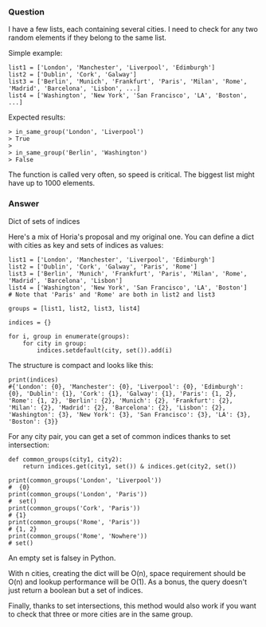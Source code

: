 ### Question

I have a few lists, each containing several cities. I need to check for any two random elements if they belong to the same list.

Simple example:

```
list1 = ['London', 'Manchester', 'Liverpool', 'Edimburgh']
list2 = ['Dublin', 'Cork', 'Galway']
list3 = ['Berlin', 'Munich', 'Frankfurt', 'Paris', 'Milan', 'Rome', 'Madrid', 'Barcelona', 'Lisbon', ...]
list4 = ['Washington', 'New York', 'San Francisco', 'LA', 'Boston', ...]
```

Expected results:

```
> in_same_group('London', 'Liverpool')
> True
>
> in_same_group('Berlin', 'Washington')
> False
```

The function is called very often, so speed is critical. The biggest list might have up to 1000 elements.

### Answer

Dict of sets of indices

Here's a mix of Horia's proposal and my original one. You can define a dict with cities as key and sets of indices as values:

```
list1 = ['London', 'Manchester', 'Liverpool', 'Edimburgh']
list2 = ['Dublin', 'Cork', 'Galway', 'Paris', 'Rome']
list3 = ['Berlin', 'Munich', 'Frankfurt', 'Paris', 'Milan', 'Rome', 'Madrid', 'Barcelona', 'Lisbon'] 
list4 = ['Washington', 'New York', 'San Francisco', 'LA', 'Boston']
# Note that 'Paris' and 'Rome' are both in list2 and list3

groups = [list1, list2, list3, list4]

indices = {}

for i, group in enumerate(groups):
    for city in group:
        indices.setdefault(city, set()).add(i)
```

The structure is compact and looks like this:

```
print(indices)
#{'London': {0}, 'Manchester': {0}, 'Liverpool': {0}, 'Edimburgh': {0}, 'Dublin': {1}, 'Cork': {1}, 'Galway': {1}, 'Paris': {1, 2}, 'Rome': {1, 2}, 'Berlin': {2}, 'Munich': {2}, 'Frankfurt': {2}, 'Milan': {2}, 'Madrid': {2}, 'Barcelona': {2}, 'Lisbon': {2}, 'Washington': {3}, 'New York': {3}, 'San Francisco': {3}, 'LA': {3}, 'Boston': {3}}
```

For any city pair, you can get a set of common indices thanks to set intersection:

```
def common_groups(city1, city2):
    return indices.get(city1, set()) & indices.get(city2, set())

print(common_groups('London', 'Liverpool'))
#  {0}
print(common_groups('London', 'Paris'))
#  set()
print(common_groups('Cork', 'Paris'))
# {1}
print(common_groups('Rome', 'Paris'))
# {1, 2}
print(common_groups('Rome', 'Nowhere'))
# set()
```

An empty set is falsey in Python.

With n cities, creating the dict will be O(n), space requirement should be O(n) and lookup performance will be O(1). As a bonus, the query doesn't just return a boolean but a set of indices.

Finally, thanks to set intersections, this method would also work if you want to check that three or more cities are in the same group.

